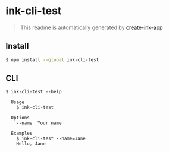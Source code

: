 # ink-cli-test

> This readme is automatically generated by [create-ink-app](https://github.com/vadimdemedes/create-ink-app)

## Install

```bash
$ npm install --global ink-cli-test
```

## CLI

```
$ ink-cli-test --help

  Usage
    $ ink-cli-test

  Options
    --name  Your name

  Examples
    $ ink-cli-test --name=Jane
    Hello, Jane
```
